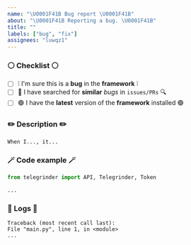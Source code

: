```yaml
---
name: "\U0001F41B Bug report \U0001F41B"
about: "\U0001F41B Reporting a bug. \U0001F41B"
title: ""
labels: ["bug", "fix"]
assignees: "luwqz1"
---
```


### ⚪️ Checklist ⚪️
* [ ] ❕ I'm sure this is a **bug** in the **framework** ❕
* [ ] 🔎 I have searched for **similar** *bugs* in `issues/PRs` 🔍
* [ ] 🟢 I have the **latest** version of the **framework** installed 🟢

### ✏️ Description ✏️
<!-- Describe the bug -->
`When I..., it...`

### 🪄 Code example 🪄
<!--  Provide a minimal example -->
```python
from telegrinder import API, Telegrinder, Token

...
```

### 📝 Logs 📝
<!-- Provide logs/errors to review the issue -->
```
Traceback (most recent call last):
File "main.py", line 1, in <module>
...
```